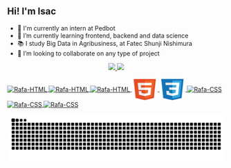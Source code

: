 ## Hi! I'm Isac
- 🔭 I'm currently an intern at Pedbot
- 🌱 I’m currently learning frontend, backend and data science
- 📚 I study Big Data in Agribusiness, at Fatec Shunji Nishimura
- 👯 I’m looking to collaborate on any type of project
<div align="center">
  <a href="https://github.com/Isac999">
  <img height="180em" src="https://github-readme-stats.codestackr.vercel.app/api?username=isac999&show_icons=true&theme=dracula&include_all_commits=true&count_private=true"/>
  <img height="180em" src="https://github-readme-stats.vercel.app/api/top-langs/?username=isac999&layout=compact&langs_count=7&theme=dracula"/>
</div>
 <div style="display: inline_block"><br>
   <img align="center" alt="Rafa-HTML" height="50" width="60" src="https://cdn.jsdelivr.net/gh/devicons/devicon/icons/python/python-original.svg" />
<img align="center" alt="Rafa-HTML" height="55" width="65"  src="https://cdn.jsdelivr.net/gh/devicons/devicon/icons/php/php-plain.svg"/>
 <img align="center" alt="Rafa-HTML" height="50" width="60" src="https://cdn.jsdelivr.net/gh/devicons/devicon/icons/javascript/javascript-original.svg" />
  <img align="center" alt="Rafa-HTML" height="50" width="60" src="https://raw.githubusercontent.com/devicons/devicon/master/icons/html5/html5-original.svg">
  <img align="center" alt="Rafa-CSS" height="50" width="60" src="https://raw.githubusercontent.com/devicons/devicon/master/icons/css3/css3-original.svg">
<img align="center" alt="Rafa-CSS" height="50" width="60" 
src="https://cdn.jsdelivr.net/gh/devicons/devicon/icons/mysql/mysql-original.svg" />
<img align="center" alt="Rafa-CSS" height="50" width="60"  
src="https://cdn.jsdelivr.net/gh/devicons/devicon/icons/git/git-original.svg" />
<img align="center" alt="Rafa-CSS" height="75" width="70"  
src="https://cdn.jsdelivr.net/gh/devicons/devicon/icons/docker/docker-original.svg" />
</div>

  ![Snake animation](https://github.com/isac999/isac999/blob/output/github-contribution-grid-snake.svg)
